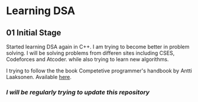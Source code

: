 # Learning DSA

## 01 Initial Stage
Started learning DSA again in C++. I am trying to become better in problem solving. I will be solving problems from differen sites including CSES, Codeforces and Atcoder. while also trying to learn new algorithms.

I trying to follow the the book Competetive programmer's handbook by Antti Laaksonen. Available [here](https://cses.fi/book/book.pdf).





### ***I will be regularly trying to update this repository***
